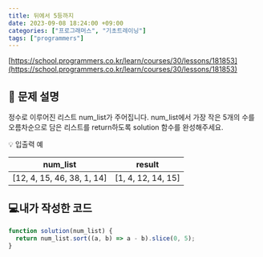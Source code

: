 ```yaml
---
title: 뒤에서 5등까지
date: 2023-09-08 18:24:00 +09:00
categories: ["프로그래머스", "기초트레이닝"]
tags: ["programmers"]
---
```


[https://school.programmers.co.kr/learn/courses/30/lessons/181853](https://school.programmers.co.kr/learn/courses/30/lessons/181853)

## 📔 문제 설명

정수로 이루어진 리스트 num_list가 주어집니다. num_list에서 가장 작은 5개의 수를 오름차순으로 담은 리스트를 return하도록 solution 함수를 완성해주세요.

💡 입출력 예

|          num_list          |       result       |
| :------------------------: | :----------------: |
| [12, 4, 15, 46, 38, 1, 14] | [1, 4, 12, 14, 15] |

## 💻내가 작성한 코드

```js
function solution(num_list) {
  return num_list.sort((a, b) => a - b).slice(0, 5);
}
```

